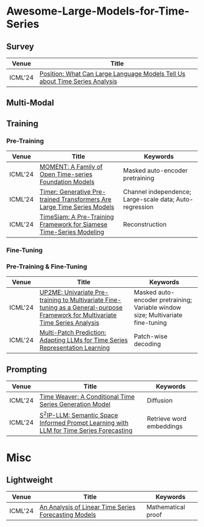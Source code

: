 # Awesome-Large-Models-for-Time-Series

## Survey

| Venue   | Title                                                        |
| ------- | ------------------------------------------------------------ |
| ICML'24 | [Position: What Can Large Language Models Tell Us about Time Series Analysis](https://openreview.net/forum?id=iroZNDxFJZ) |

## Multi-Modal

## Training

### Pre-Training

| Venue   | Title                                                        | Keywords                                                |
| ------- | ------------------------------------------------------------ | ------------------------------------------------------- |
| ICML'24 | [MOMENT: A Family of Open Time-series Foundation Models](https://openreview.net/forum?id=FVvf69a5rx) | Masked auto-encoder pretraining                         |
| ICML’24 | [Timer: Generative Pre-trained Transformers Are Large Time Series Models](https://openreview.net/pdf?id=bYRYb7DMNo) | Channel independence; Large-scale data; Auto-regression |
| ICML'24 | [TimeSiam: A Pre-Training Framework for Siamese Time-Series Modeling](https://openreview.net/pdf?id=wrTzLoqbCg) | Reconstruction                                          |

### Fine-Tuning

### Pre-Training & Fine-Tuning

| Venue   | Title                                                        | Keywords                                                     |
| ------- | ------------------------------------------------------------ | ------------------------------------------------------------ |
| ICML'24 | [UP2ME: Univariate Pre-training to Multivariate Fine-tuning as a General-purpose Framework for Multivariate Time Series Analysis](https://openreview.net/pdf?id=aR3uxWlZhX) | Masked auto-encoder pretraining; Variable window size; Multivariate fine-tuning |
| ICML'24 | [Multi-Patch Prediction: Adapting LLMs for Time Series Representation Learning](https://arxiv.org/pdf/2402.04852v2) | Patch-wise decoding                                          |

## Prompting

| Venue   | Title                                                        | Keywords                 |
| ------- | ------------------------------------------------------------ | ------------------------ |
| ICML'24 | [Time Weaver: A Conditional Time Series Generation Model](https://openreview.net/pdf?id=WpKDeixmFr) | Diffusion                |
| ICML'24 | [S$^2$IP-LLM: Semantic Space Informed Prompt Learning with LLM for Time Series Forecasting](https://arxiv.org/pdf/2403.05798) | Retrieve word embeddings |

# Misc

## Lightweight

| Venue   | Title                                                        | Keywords           |
| ------- | ------------------------------------------------------------ | ------------------ |
| ICML'24 | [An Analysis of Linear Time Series Forecasting Models](https://openreview.net/pdf?id=xl82CcbYaT) | Mathematical proof |
